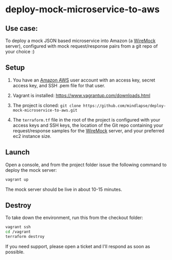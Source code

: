 # deploy-mock-microservice-to-aws

##  Use case:  
To deploy a mock JSON based microservice into Amazon (a [WireMock](http://wiremock.org/)  server),
configured with mock request/response pairs from a git repo of your choice :)

## Setup

1. You have an [Amazon AWS](https://aws.amazon.com/) user account with an access key, secret access key, and SSH .pem file for that user.

2. Vagrant is installed: https://www.vagrantup.com/downloads.html

3. The project is cloned: `git clone https://github.com/mindlapse/deploy-mock-microservice-to-aws.git`

4. The `terraform.tf` file in the root of the project is configured with your access keys and 
SSH keys, the location of the Git repo containing your request/response samples for the [WireMock](http://wiremock.org/)
server, and your preferred ec2 instance size.

## Launch

Open a console, and from the project folder issue the following command to deploy the mock server:
```bash
vagrant up
```
The mock server should be live in about 10-15 minutes.


## Destroy
To take down the environment, run this from the checkout folder:

```bash
vagrant ssh
cd /vagrant
terraform destroy
```


If you need support, please open a ticket and I'll respond as soon as possible.
